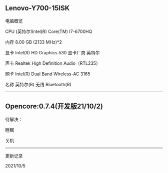  Lenovo-Y700-15ISK
----

电脑概览

CPU  (英特尔)Intel(R) Core(TM) I7-6700HQ 

内存  8.00 GB (2133 MHz)*2

显卡  Intel(R) HD Graphics 530 显卡厂商 英特尔

声卡  Realtek High Definition Audio（RTL235）

网卡  Intel(R) Dual Band Wireless-AC 3165


名称  英特尔(R) 无线 Bluetooth(R)

----
Opencore:0.7.4(开发版21/10/2)
----

待解决：

睡眠

关机

----
更新记录

2021/10/5
